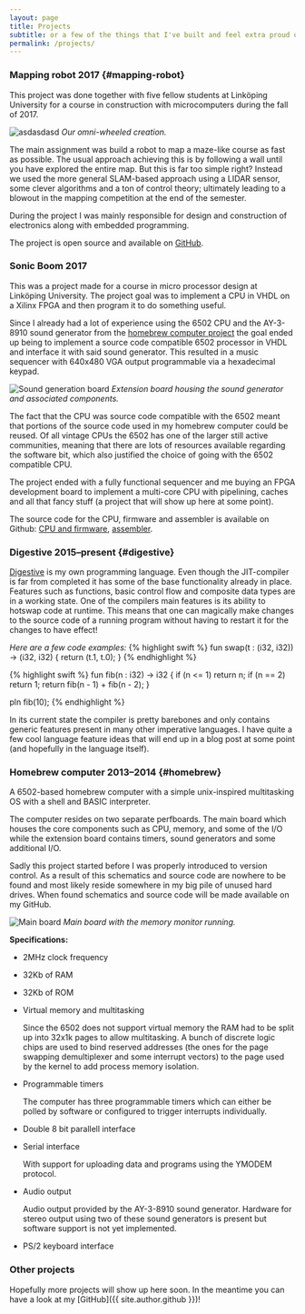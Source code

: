 ```yaml
---
layout: page
title: Projects
subtitle: or a few of the things that I've built and feel extra proud of!
permalink: /projects/
---
```


### Mapping robot <span>2017</span> {#mapping-robot}
This project was done together with five fellow students at Linköping University for a course in construction with microcomputers during the fall of 2017.

![asdasdasd](../assets/images/kartrobot.jpg "Mapping robot")
*Our omni-wheeled creation.*

The main assignment was build a robot to map a maze-like course as fast as possible. The usual approach achieving this is by following a wall until you have explored the entire map. But this is far too simple right? Instead we used the more general SLAM-based approach using a LIDAR sensor, some clever algorithms and a ton of control theory; ultimately leading to a blowout in the mapping competition at the end of the semester.

During the project I was mainly responsible for design and construction of electronics along with embedded programming.

The project is open source and available on [GitHub](https://github.com/williamsjoblom/kmm).

<div class="divider"></div>

### Sonic Boom <span>2017</span>

This was a project made for a course in micro processor design at Linköping University. The project goal was to implement a CPU in VHDL on a Xilinx FPGA and then program it to do something useful.

Since I already had a lot of experience using the 6502 CPU and the AY-3-8910 sound generator from the [homebrew computer project](#homebrew) the goal ended up being to implement a source code compatible 6502 processor in VHDL and interface it with said sound generator. This resulted in a music sequencer with 640x480 VGA output programmable via a hexadecimal keypad.

![](../assets/images/sonicboom.jpg "Sound generation board")
*Extension board housing the sound generator and associated components.*

The fact that the CPU was source code compatible with the 6502 meant that portions of the source code used in my homebrew computer could be reused. Of all vintage CPUs the 6502 has one of the larger still active communities, meaning that there are lots of resources available regarding the software bit, which also justified the choice of going with the 6502 compatible CPU.

The project ended with a fully functional sequencer and me buying an FPGA development board to implement a multi-core CPU with pipelining, caches and all that fancy stuff (a project that will show up here at some point).

The source code for the CPU, firmware and assembler is available on Github: [CPU and firmware](https://github.com/williamsjoblom/datorkonstruktion-projekt), [assembler](https://github.com/williamsjoblom/chasm).

<div class="divider"></div>

### Digestive <span>2015&ndash;present</span> {#digestive}
[Digestive](https://github.com/williamsjoblom/digestive-lang) is my own programming language. Even though the JIT-compiler is far from completed it has some of the base functionality already in place. Features such as functions, basic control flow and composite data types are in a working state. One of the compilers main features is its ability to hotswap code at runtime. This means that one can magically make changes to the source code of a running program without having to restart it for the changes to have effect!

_Here are a few code examples:_
{% highlight swift %}
fun swap(t : (i32, i32)) -> (i32, i32) {
     return (t.1, t.0);
}
{% endhighlight %}

{% highlight swift %}
fun fib(n : i32) -> i32 {
    if (n <= 1) return n;
    if (n == 2) return 1;
    return fib(n - 1) + fib(n - 2);
}

pln fib(10);
{% endhighlight %}

In its current state the compiler is pretty barebones and only contains generic features present in many other imperative languages. I have quite a few cool language feature ideas that will end up in a blog post at some point (and hopefully in the language itself).

<div class="divider"></div>

### Homebrew computer <span>2013&ndash;2014</span> {#homebrew}
A 6502-based homebrew computer with a simple unix-inspired multitasking OS with a shell and BASIC interpreter.

The computer resides on two separate perfboards. The main board which houses the core components such as CPU, memory, and some of the I/O while the extension board contains timers, sound generators and some additional I/O.

Sadly this project started before I was properly introduced to version control. As a result of this schematics and source code are nowhere to be found and most likely reside somewhere in my big pile of unused hard drives. When found schematics and source code will be made available on my GitHub.

![](../assets/images/20150525_210636.jpg "Main board")
_Main board with the memory monitor running._

**Specifications:**
* 2MHz clock frequency
* 32Kb of RAM
* 32Kb of ROM
* Virtual memory and multitasking

   Since the 6502 does not support virtual memory the RAM had to be split up into 32x1k pages to allow multitasking. A bunch of discrete logic chips are used to bind reserved addresses (the ones for the page swapping demultiplexer and some interrupt vectors) to the page used by the kernel to add process memory isolation.

* Programmable timers

   The computer has three programmable timers which can either be polled by software or configured to trigger interrupts individually.
   
* Double 8 bit parallell interface
* Serial interface
   
   With support for uploading data and programs using the YMODEM protocol.
* Audio output

   Audio output provided by the AY-3-8910 sound generator. Hardware for stereo output using two of these sound generators is present but software support is not yet implemented.

* PS/2 keyboard interface



<div class="divider"></div>

### Other projects
Hopefully more projects will show up here soon. In the meantime you can have a look at my [GitHub]({{ site.author.github }})!
